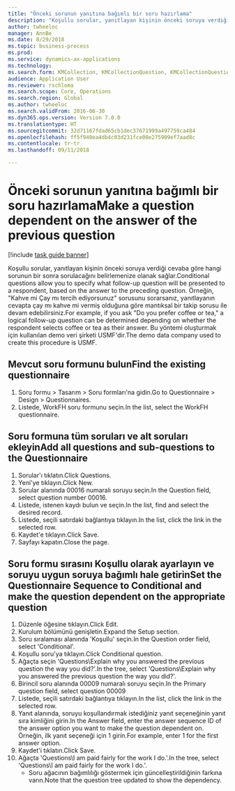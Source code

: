 ```yaml
--- 
title: "Önceki sorunun yanıtına bağımlı bir soru hazırlama"
description: "Koşullu sorular, yanıtlayan kişinin önceki soruya verdiği cevaba göre hangi sorunun bir sonra sorulacağını belirlemenize olanak sağlar."
author: twheeloc
manager: AnnBe
ms.date: 8/29/2018
ms.topic: business-process
ms.prod: 
ms.service: dynamics-ax-applications
ms.technology: 
ms.search.form: KMCollection, KMCollectionQuestion, KMCollectionQuestionTree
audience: Application User
ms.reviewer: rschloma
ms.search.scope: Core, Operations
ms.search.region: Global
ms.author: twheeloc
ms.search.validFrom: 2016-06-30
ms.dyn365.ops.version: Version 7.0.0
ms.translationtype: HT
ms.sourcegitcommit: 32d71167fdad65cb1dec37671999a497759ca484
ms.openlocfilehash: ff5f940ea4db4c03d231fce00e275909ef7aad8c
ms.contentlocale: tr-tr
ms.lasthandoff: 09/11/2018

---
```

# <a name="make-a-question-dependent-on-the-answer-of-the-previous-question"></a><span data-ttu-id="e30de-103">Önceki sorunun yanıtına bağımlı bir soru hazırlama</span><span class="sxs-lookup"><span data-stu-id="e30de-103">Make a question dependent on the answer of the previous question</span></span>

[!include [task guide banner](../../includes/task-guide-banner.md)]

<span data-ttu-id="e30de-104">Koşullu sorular, yanıtlayan kişinin önceki soruya verdiği cevaba göre hangi sorunun bir sonra sorulacağını belirlemenize olanak sağlar.</span><span class="sxs-lookup"><span data-stu-id="e30de-104">Conditional questions allow you to specify what follow-up question will be presented to a respondent, based on the answer to the preceding question.</span></span> <span data-ttu-id="e30de-105">Örneğin, "Kahve mi Çay mı tercih ediyorsunuz" sorusunu sorarsanız, yanıtlayanın cevapta çay mı kahve mi vermiş olduğuna göre mantıksal bir takip sorusu ile devam edebilirsiniz.</span><span class="sxs-lookup"><span data-stu-id="e30de-105">For example, if you ask "Do you prefer coffee or tea," a logical follow-up question can be determined depending on whether the respondent selects coffee or tea as their answer.</span></span> <span data-ttu-id="e30de-106">Bu yöntemi oluşturmak için kullanılan demo veri şirketi USMF'dir.</span><span class="sxs-lookup"><span data-stu-id="e30de-106">The demo data company used to create this procedure is USMF.</span></span>


## <a name="find-the-existing-questionnaire"></a><span data-ttu-id="e30de-107">Mevcut soru formunu bulun</span><span class="sxs-lookup"><span data-stu-id="e30de-107">Find the existing questionnaire</span></span>
1. <span data-ttu-id="e30de-108">Soru formu > Tasarım > Soru formları'na gidin.</span><span class="sxs-lookup"><span data-stu-id="e30de-108">Go to Questionnaire > Design > Questionnaires.</span></span>
2. <span data-ttu-id="e30de-109">Listede, WorkFH soru formunu seçin.</span><span class="sxs-lookup"><span data-stu-id="e30de-109">In the list, select the WorkFH questionnaire.</span></span>

## <a name="add-all-questions-and-sub-questions-to-the-questionnaire"></a><span data-ttu-id="e30de-110">Soru formuna tüm soruları ve alt soruları ekleyin</span><span class="sxs-lookup"><span data-stu-id="e30de-110">Add all questions and sub-questions to the Questionnaire</span></span>
1. <span data-ttu-id="e30de-111">Sorular'ı tıklatın.</span><span class="sxs-lookup"><span data-stu-id="e30de-111">Click Questions.</span></span>
2. <span data-ttu-id="e30de-112">Yeni'ye tıklayın.</span><span class="sxs-lookup"><span data-stu-id="e30de-112">Click New.</span></span>
3. <span data-ttu-id="e30de-113">Sorular alanında 00016 numaralı soruyu seçin.</span><span class="sxs-lookup"><span data-stu-id="e30de-113">In the Question field, select question number 00016.</span></span>
4. <span data-ttu-id="e30de-114">Listede, istenen kaydı bulun ve seçin.</span><span class="sxs-lookup"><span data-stu-id="e30de-114">In the list, find and select the desired record.</span></span>
5. <span data-ttu-id="e30de-115">Listede, seçili satırdaki bağlantıya tıklayın.</span><span class="sxs-lookup"><span data-stu-id="e30de-115">In the list, click the link in the selected row.</span></span>
6. <span data-ttu-id="e30de-116">Kaydet'e tıklayın.</span><span class="sxs-lookup"><span data-stu-id="e30de-116">Click Save.</span></span>
7. <span data-ttu-id="e30de-117">Sayfayı kapatın.</span><span class="sxs-lookup"><span data-stu-id="e30de-117">Close the page.</span></span>

## <a name="set-the-questionnaire-sequence-to-conditional-and-make-the-question-dependent-on-the-appropriate-question"></a><span data-ttu-id="e30de-118">Soru formu sırasını Koşullu olarak ayarlayın ve soruyu uygun soruya bağımlı hale getirin</span><span class="sxs-lookup"><span data-stu-id="e30de-118">Set the Questionnaire Sequence to Conditional and make the question dependent on the appropriate question</span></span>
1. <span data-ttu-id="e30de-119">Düzenle öğesine tıklayın.</span><span class="sxs-lookup"><span data-stu-id="e30de-119">Click Edit.</span></span>
2. <span data-ttu-id="e30de-120">Kurulum bölümünü genişletin.</span><span class="sxs-lookup"><span data-stu-id="e30de-120">Expand the Setup section.</span></span>
3. <span data-ttu-id="e30de-121">Soru sıralaması alanında 'Koşullu' seçin.</span><span class="sxs-lookup"><span data-stu-id="e30de-121">In the Question order field, select 'Conditional'.</span></span>
4. <span data-ttu-id="e30de-122">Koşullu soru'ya tıklayın.</span><span class="sxs-lookup"><span data-stu-id="e30de-122">Click Conditional question.</span></span>
5. <span data-ttu-id="e30de-123">Ağaçta seçin 'Questions\Explain why you answered the previous question the way you did?'.</span><span class="sxs-lookup"><span data-stu-id="e30de-123">In the tree, select 'Questions\Explain why you answered the previous question the way you did?'.</span></span>
6. <span data-ttu-id="e30de-124">Birincil soru alanında 00009 numaralı soruyu seçin.</span><span class="sxs-lookup"><span data-stu-id="e30de-124">In the Primary question field, select question 00009</span></span>
7. <span data-ttu-id="e30de-125">Listede, seçili satırdaki bağlantıya tıklayın.</span><span class="sxs-lookup"><span data-stu-id="e30de-125">In the list, click the link in the selected row.</span></span>
8. <span data-ttu-id="e30de-126">Yanıt alanında, soruyu koşullandırmak istediğiniz yanıt seçeneğinin yanıt sıra kimliğini girin.</span><span class="sxs-lookup"><span data-stu-id="e30de-126">In the Answer field, enter the answer sequence ID of the answer option you want to make the question dependent on.</span></span> <span data-ttu-id="e30de-127">Örneğin, ilk yanıt seçeneği için 1 girin.</span><span class="sxs-lookup"><span data-stu-id="e30de-127">For example, enter 1 for the first answer option.</span></span>
9. <span data-ttu-id="e30de-128">Kaydet'i tıklatın.</span><span class="sxs-lookup"><span data-stu-id="e30de-128">Click Save.</span></span>
10. <span data-ttu-id="e30de-129">Ağaçta 'Questions\I am paid fairly for the work I do.'.</span><span class="sxs-lookup"><span data-stu-id="e30de-129">In the tree, select 'Questions\I am paid fairly for the work I do.'.</span></span>
    * <span data-ttu-id="e30de-130">Soru ağacının bağımlılığı göstermek için güncelleştirildiğinin farkına varın.</span><span class="sxs-lookup"><span data-stu-id="e30de-130">Note that the question tree updated to show the dependency.</span></span>  



